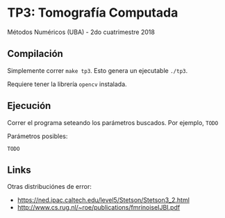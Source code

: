 # TP3: Tomografía Computada
Métodos Numéricos (UBA) - 2do cuatrimestre 2018

## Compilación

Simplemente correr `make tp3`. Esto genera un ejecutable `./tp3`.

Requiere tener la librería `opencv` instalada.

## Ejecución

Correr el programa seteando los parámetros buscados.
Por ejemplo, `TODO`

Parámetros posibles:

```
TODO
```
## Links

Otras distribuciónes de error:
  - https://ned.ipac.caltech.edu/level5/Stetson/Stetson3_2.html
  - http://www.cs.rug.nl/~roe/publications/fmrinoiseIJBI.pdf
